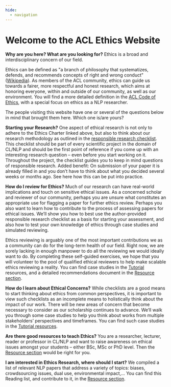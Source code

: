 ```yaml
---
hide:
  - navigation
---
```


# Welcome to the ACL Ethics Website

**Why are you here? What are you looking for?** Ethics is a broad and interdisciplinary concern of our field. 

Ethics can be defined as "a branch of philosophy that systematizes, defends, and recommends concepts of right and wrong conduct" ([Wikipedia](https://en.wikipedia.org/wiki/Ethics)). As members of the ACL community, ethics can guide us towards a fairer, more respectful and honest research, which aims at honoring everyone, within and outside of our community, as well as our environment. You will find a more detailed definition in the [ACL Code of Ethics](https://www.aclweb.org/portal/content/acl-code-ethics), with a special focus on ethics as a NLP researcher.

The people visiting this website have one or several of the questions below in mind that brought them here. Which one is/are yours? 

**Starting your Research?** One aspect of ethical research is not only to adhere to the Ethics Charter linked above, but also to think about our research methodology as outlined in the [responsible research checklist](https://aclrollingreview.org/static/responsibleNLPresearch.pdf). This checklist should be part of every scientific project in the domain of CL/NLP and should be the first point of reference if you come up with an interesting research question – even before you start working on it. Throughout the project, the checklist guides you to keep in mind questions of responsible research. Added benefit: On submission of your paper it is already filled in and you don’t have to think about what you decided several weeks or months ago. See here how this can be put into practice. 
 
**How do I review for Ethics?**  Much of our research can have real-world implications and touch on sensitive ethical issues. As a concerned scholar and reviewer of our community, perhaps you are unsure what constitutes an appropriate use for flagging a paper for further ethics review.  Perhaps you also want to learn how to contribute to the process of assessing papers for ethical issues. We’ll show you how to best use the author-provided responsible research checklist as a basis for starting your assessment, and also how to test your own knowledge of ethics through case studies and simulated reviewing.

Ethics reviewing is arguably one of the most important contributions we as a community can do for the long-term health of our field. Right now, we are sorely lacking in enough manpower to do all the reviewing we would ideally want to do. By completing these self-guided exercises, we hope that you will volunteer to the pool of qualified ethical reviewers to help make scalable ethics reviewing a reality. You can find case studies in the [Tutorial](/tutorials/index.md) resources, and a detailed recommendations document in the [Resource section](resources/ethics-reading-list/).

**How do I learn about Ethical Concerns?** While checklists are a good means to start thinking about ethics from common perspectives, it is important to view such checklists as an incomplete means to holistically think about the impact of our work. There will be new areas of concern that become necessary to consider as our scholarship continues to advance. We’ll walk you through some case studies to help you think about works from multiple stakeholders’ perspectives and timeframes. You can find such case studies in the [Tutorial resources](/tutorials/index.md).

**Are there good resources to teach Ethics?** You are a researcher, lecturer, reader or professor in CL/NLP and want to raise awareness on ethical issues amongst your students – either BSc, MSc or PhD level. Then the [Resource section](resources/index.md) would be right for you. 

**I am interested in Ethics Research, where should I start?** We compiled a list of relevant NLP papers that address a variety of topics: biases,  crowdsourcing issues, dual use, environmental impact,... You can find this Reading list, and contribute to it, in the [Resource section](resources/ethics-reading-list/).
